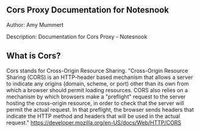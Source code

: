 ## **Cors Proxy Documentation for Notesnook**
Author: Amy Mummert

Description: Documentation for Cors Proxy - Notesnook

## What is Cors?
Cors stands for Cross-Origin Resource Sharing.  "Cross-Origin Resource Sharing (CORS) is an HTTP-header based mechanism that allows a server to indicate any origins (domain, scheme, or port) other than its own from which a browser should permit loading resources. CORS also relies on a mechanism by which browsers make a "preflight" request to the server hosting the cross-origin resource, in order to check that the server will permit the actual request. In that preflight, the browser sends headers that indicate the HTTP method and headers that will be used in the actual request." https://developer.mozilla.org/en-US/docs/Web/HTTP/CORS 

